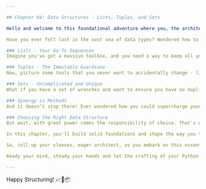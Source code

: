 ```yaml
---

## Chapter 04: Data Structures - Lists, Tuples, and Sets

Hello and welcome to this foundational adventure where you, the architect of your Python mastery, will delve into the robust building blocks of coding: **Data Structures**! As you pave your path towards a career as a Software Engineer, DevOps specialist, Site Reliability Engineer, or Cloud Engineer, understanding how to manage and organize your data effectively is paramount. So, let's gear up for a transformative chapter that’s more than just information—it’s your toolkit for success.

Have you ever felt lost in the vast sea of data types? Wondered how to neatly store your information in a way that makes it readily available when you need it? In this chapter, we are going to illuminate the art and science behind Python's lists, tuples, and sets.

### Lists - Your Go-To Sequences
Imagine you've got a massive toolbox, and you need a way to keep all your tools organized for quick access. In Python, lists are like your versatile drawers where you can store a mixture of assorted items and retrieve them whenever you wish. In our segment on *04.01 Introduction to Lists*, you'll learn to create, access, and manipulate these dynamic containers, unlocking their potential to streamline your coding tasks.

### Tuples - The Immutable Guardians
Now, picture some tools that you never want to accidentally change - like a carefully calibrated machine setting. Tuples are your solution here; like sealed treasure chests, once you've stored items, they remain unchanged. Tuples are about security and integrity in your data. In *04.02 Tuples Explained*, you’ll discover when and why this immutability is your secret to steadfast data handling.

### Sets - Uncomplicated and Unique
What if you have a set of wrenches and want to ensure you have no duplicates? Enter Python sets - the no-nonsense, unique collection heroes. Just as your work site demands equipment without redundancy, sets ensure your data elements are one-of-a-kind. The *04.03 Sets in Python* will be your guide through the world of set operations, helping you clean and filter your datasets like a pro.

### Synergy in Methods
And it doesn’t stop there! Ever wondered how you could supercharge your lists, tuples, and sets with magic-like abilities? *04.04 List, Tuple, & Set Methods* is the treasure trove of commands and functionalities that will elevate your data structuring to an art form, making your code not just functional, but elegant.

### Choosing the Right Data Structure
But wait, with great power comes the responsibility of choice. That's where *04.05 Choosing the Right Data Structure* fits in, acting as your compass in the realm of data structures. This section will guide you through the labyrinth of choices and trade-offs, ensuring that you wield the right tool for the right job.

In this chapter, you'll build solid foundations and shape the way you think about organizing information. With step-by-step examples that resonate with your everyday tasks, and an absence of off-putting jargon, we aim to light your way with clarity and practicality.

So, roll up your sleeves, eager architect, as you embark on this essential journey through the land of Python data structures. Equip yourself with the know-how to construct efficient, clean, and powerful code, setting the stage for a flourishing career in the tech world.

Ready your mind, steady your hands and let the crafting of your Python empire begin!

---
```


Happy Structuring! 📈🔧📦